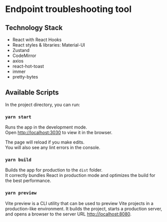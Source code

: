 # Endpoint troubleshooting tool

## Technology Stack

-   React with React Hooks
-   React styles & libraries: Material-UI
-   Zustand
-   CodeMirror
-   axios
-   react-hot-toast
-   immer
-   pretty-bytes

## Available Scripts

In the project directory, you can run:

### `yarn start`

Runs the app in the development mode.\
Open [http://localhost:3030](http://localhost:3030) to view it in the browser.

The page will reload if you make edits.\
You will also see any lint errors in the console.

### `yarn build`

Builds the app for production to the `dist` folder.\
It correctly bundles React in production mode and optimizes the build for the best performance.

### `yarn preview`

Vite preview is a CLI utility that can be used to preview Vite projects in a production-like environment. It builds the project, starts a production server, and opens a browser to the server URL [http://localhost:8080](http://localhost:8080).
